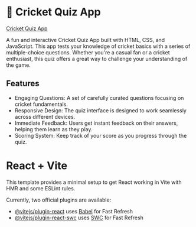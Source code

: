 # 🏏 Cricket Quiz App

[Cricket Quiz App](https://react-quiz-app-divyanshu.netlify.app/)


A fun and interactive Cricket Quiz App built with HTML, CSS, and JavaScript. This app tests your knowledge of cricket basics with a series of multiple-choice questions. Whether you're a casual fan or a cricket enthusiast, this quiz offers a great way to challenge your understanding of the game.

## Features
- Engaging Questions: A set of carefully curated questions focusing on cricket fundamentals.
- Responsive Design: The quiz interface is designed to work seamlessly across different devices.
- Immediate Feedback: Users get instant feedback on their answers, helping them learn as they play.
- Scoring System: Keep track of your score as you progress through the quiz.



# React + Vite

This template provides a minimal setup to get React working in Vite with HMR and some ESLint rules.

Currently, two official plugins are available:

- [@vitejs/plugin-react](https://github.com/vitejs/vite-plugin-react/blob/main/packages/plugin-react/README.md) uses [Babel](https://babeljs.io/) for Fast Refresh
- [@vitejs/plugin-react-swc](https://github.com/vitejs/vite-plugin-react-swc) uses [SWC](https://swc.rs/) for Fast Refresh
